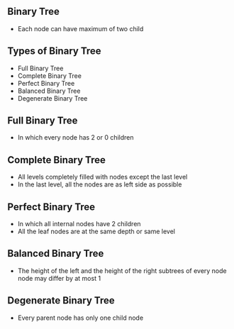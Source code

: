 ## Binary Tree

* Each node can have maximum of two child

## Types of Binary Tree
* Full Binary Tree
* Complete Binary Tree
* Perfect Binary Tree
* Balanced Binary Tree
* Degenerate Binary Tree


## Full Binary Tree
* In which every node has 2 or 0 children

## Complete Binary Tree
* All levels completely filled with nodes except the last level
* In the last level, all the nodes are as left side as possible

## Perfect Binary Tree
* In which all internal nodes have 2 children
* All the leaf nodes are at the same depth or same level

## Balanced Binary Tree
* The height of the left and the height of the right subtrees of every node node may differ by at most 1

## Degenerate Binary Tree
* Every parent node has only one child node
